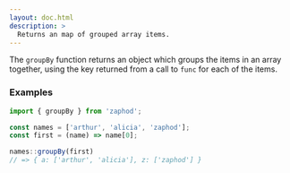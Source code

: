 ```yaml
---
layout: doc.html
description: >
  Returns an map of grouped array items.
---
```


The `groupBy` function returns an object which groups the items in an array together, using the key returned from a call to `func` for each of the items.

### Examples

```js
import { groupBy } from 'zaphod';

const names = ['arthur', 'alicia', 'zaphod'];
const first = (name) => name[0];

names::groupBy(first)
// => { a: ['arthur', 'alicia'], z: ['zaphod'] }
```
